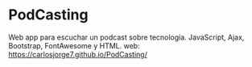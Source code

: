 # PodCasting
Web app para escuchar un podcast sobre tecnología. JavaScript, Ajax, Bootstrap, FontAwesome y HTML.
web: https://carlosjorge7.github.io/PodCasting/

